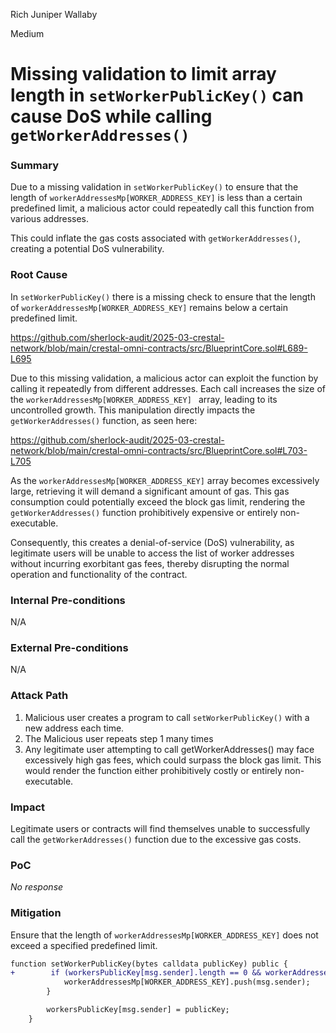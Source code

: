 Rich Juniper Wallaby

Medium

# Missing validation to limit array length in `setWorkerPublicKey()` can cause DoS while calling `getWorkerAddresses()`

### Summary

Due to a missing validation in `setWorkerPublicKey()` to ensure that the length of `workerAddressesMp[WORKER_ADDRESS_KEY]` is less than a certain predefined limit, a malicious actor could repeatedly call this function from various addresses. 

This could inflate the gas costs associated with `getWorkerAddresses()`, creating a potential DoS vulnerability.

### Root Cause

In `setWorkerPublicKey()` there is  a missing check to ensure that the length of `workerAddressesMp[WORKER_ADDRESS_KEY]` remains below a certain predefined limit.

 https://github.com/sherlock-audit/2025-03-crestal-network/blob/main/crestal-omni-contracts/src/BlueprintCore.sol#L689-L695

Due to this missing validation, a malicious actor can exploit the function by calling it repeatedly from different addresses. Each call increases the size of the `workerAddressesMp[WORKER_ADDRESS_KEY] ` array, leading to its uncontrolled growth. This manipulation directly impacts the `getWorkerAddresses()` function, as seen here:

https://github.com/sherlock-audit/2025-03-crestal-network/blob/main/crestal-omni-contracts/src/BlueprintCore.sol#L703-L705

As the `workerAddressesMp[WORKER_ADDRESS_KEY]` array becomes excessively large, retrieving it will demand a significant amount of gas. This gas consumption could potentially exceed the block gas limit, rendering the` getWorkerAddresses()` function prohibitively expensive or entirely non-executable. 

Consequently, this creates a denial-of-service (DoS) vulnerability, as legitimate users will be unable to access the list of worker addresses without incurring exorbitant gas fees, thereby disrupting the normal operation and functionality of the contract.

### Internal Pre-conditions

N/A

### External Pre-conditions

N/A

### Attack Path

1. Malicious user creates a program to call `setWorkerPublicKey()` with a new address each time.
2. The Malicious user repeats step 1 many times
3. Any legitimate user attempting to call getWorkerAddresses() may face excessively high gas fees, which could surpass the block gas limit. This would render the function either prohibitively costly or entirely non-executable.

### Impact

Legitimate users or contracts will find themselves unable to successfully call the `getWorkerAddresses()` function due to the excessive gas costs.

### PoC

_No response_

### Mitigation

Ensure that the length of `workerAddressesMp[WORKER_ADDRESS_KEY]` does not exceed a specified predefined limit.

```diff
function setWorkerPublicKey(bytes calldata publicKey) public {
+        if (workersPublicKey[msg.sender].length == 0 && workerAddressesMp[WORKER_ADDRESS_KEY].length < MAX_LENGTH ) {
            workerAddressesMp[WORKER_ADDRESS_KEY].push(msg.sender);
        }

        workersPublicKey[msg.sender] = publicKey;
    }
```